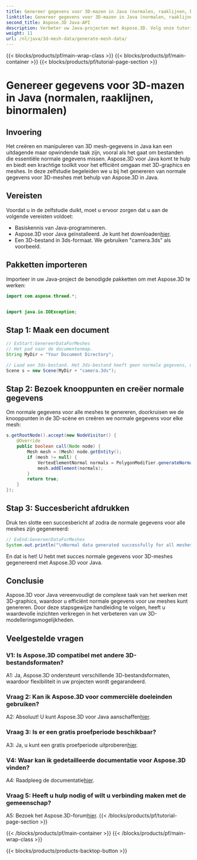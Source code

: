 ```yaml
---
title: Genereer gegevens voor 3D-mazen in Java (normalen, raaklijnen, binormalen)
linktitle: Genereer gegevens voor 3D-mazen in Java (normalen, raaklijnen, binormalen)
second_title: Aspose.3D Java-API
description: Verbeter uw Java-projecten met Aspose.3D. Volg onze tutorial om moeiteloos normale gegevens voor 3D-meshes te genereren. Duik met gemak in 3D-graphics.
weight: 11
url: /nl/java/3d-mesh-data/generate-mesh-data/
---
```


{{< blocks/products/pf/main-wrap-class >}}
{{< blocks/products/pf/main-container >}}
{{< blocks/products/pf/tutorial-page-section >}}

# Genereer gegevens voor 3D-mazen in Java (normalen, raaklijnen, binormalen)

## Invoering

Het creëren en manipuleren van 3D mesh-gegevens in Java kan een uitdagende maar opwindende taak zijn, vooral als het gaat om bestanden die essentiële normale gegevens missen. Aspose.3D voor Java komt te hulp en biedt een krachtige toolkit voor het efficiënt omgaan met 3D-graphics en meshes. In deze zelfstudie begeleiden we u bij het genereren van normale gegevens voor 3D-meshes met behulp van Aspose.3D in Java.

## Vereisten

Voordat u in de zelfstudie duikt, moet u ervoor zorgen dat u aan de volgende vereisten voldoet:

- Basiskennis van Java-programmeren.
- Aspose.3D voor Java geïnstalleerd. Je kunt het downloaden[hier](https://releases.aspose.com/3d/java/).
- Een 3D-bestand in 3ds-formaat. We gebruiken "camera.3ds" als voorbeeld.

## Pakketten importeren

Importeer in uw Java-project de benodigde pakketten om met Aspose.3D te werken:

```java
import com.aspose.threed.*;


import java.io.IOException;
```

## Stap 1: Maak een document

```java
// ExStart:GenereerDataForMeshes
// Het pad naar de documentenmap.
String MyDir = "Your Document Directory";

// Laad een 3ds-bestand. Het 3ds-bestand heeft geen normale gegevens, maar heeft wel een afvlakkingsgroep
Scene s = new Scene(MyDir + "camera.3ds");
```

## Stap 2: Bezoek knooppunten en creëer normale gegevens

Om normale gegevens voor alle meshes te genereren, doorkruisen we de knooppunten in de 3D-scène en creëren we normale gegevens voor elke mesh:

```java
s.getRootNode().accept(new NodeVisitor() {
    @Override
    public boolean call(Node node) {
        Mesh mesh = (Mesh) node.getEntity();
        if (mesh != null) {
            VertexElementNormal normals = PolygonModifier.generateNormal(mesh);
            mesh.addElement(normals);
        }
        return true;
    }
});
```

## Stap 3: Succesbericht afdrukken

Druk ten slotte een succesbericht af zodra de normale gegevens voor alle meshes zijn gegenereerd:

```java
// ExEnd:GenereerDataForMeshes
System.out.println("\nNormal data generated successfully for all meshes.");
```

En dat is het! U hebt met succes normale gegevens voor 3D-meshes gegenereerd met Aspose.3D voor Java.

## Conclusie

Aspose.3D voor Java vereenvoudigt de complexe taak van het werken met 3D-graphics, waardoor u efficiënt normale gegevens voor uw meshes kunt genereren. Door deze stapsgewijze handleiding te volgen, heeft u waardevolle inzichten verkregen in het verbeteren van uw 3D-modelleringsmogelijkheden.

## Veelgestelde vragen

### V1: Is Aspose.3D compatibel met andere 3D-bestandsformaten?

A1: Ja, Aspose.3D ondersteunt verschillende 3D-bestandsformaten, waardoor flexibiliteit in uw projecten wordt gegarandeerd.

### Vraag 2: Kan ik Aspose.3D voor commerciële doeleinden gebruiken?

 A2: Absoluut! U kunt Aspose.3D voor Java aanschaffen[hier](https://purchase.aspose.com/buy).

### Vraag 3: Is er een gratis proefperiode beschikbaar?

 A3: Ja, u kunt een gratis proefperiode uitproberen[hier](https://releases.aspose.com/).

### V4: Waar kan ik gedetailleerde documentatie voor Aspose.3D vinden?

 A4: Raadpleeg de documentatie[hier](https://reference.aspose.com/3d/java/).

### Vraag 5: Heeft u hulp nodig of wilt u verbinding maken met de gemeenschap?

 A5: Bezoek het Aspose.3D-forum[hier](https://forum.aspose.com/c/3d/18).
{{< /blocks/products/pf/tutorial-page-section >}}

{{< /blocks/products/pf/main-container >}}
{{< /blocks/products/pf/main-wrap-class >}}

{{< blocks/products/products-backtop-button >}}
